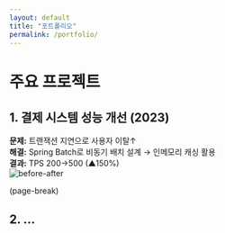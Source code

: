 ```yaml
---
layout: default
title: "포트폴리오"
permalink: /portfolio/
---
```


# 주요 프로젝트

## 1. 결제 시스템 성능 개선 (2023)
**문제:** 트랜잭션 지연으로 사용자 이탈↑  
**해결:** Spring Batch로 비동기 배치 설계 → 인메모리 캐싱 활용  
**결과:** TPS 200→500 (▲150%)  
![before-after](assets/images/pay-perf.png)

(page-break)

## 2. …
